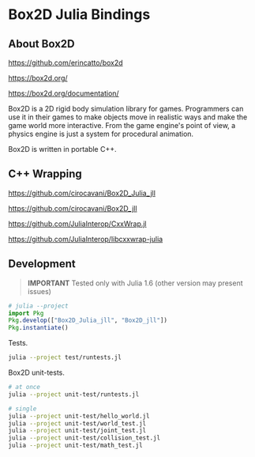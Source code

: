 # Box2D Julia Bindings

## About Box2D

https://github.com/erincatto/box2d

https://box2d.org/

https://box2d.org/documentation/

Box2D is a 2D rigid body simulation library for games. Programmers can use it in their games to make objects move in realistic ways and make the game world more interactive. From the game engine's point of view, a physics engine is just a system for procedural animation.

Box2D is written in portable C++.

## C++ Wrapping

https://github.com/cirocavani/Box2D_Julia_jll

https://github.com/cirocavani/Box2D_jll

https://github.com/JuliaInterop/CxxWrap.jl

https://github.com/JuliaInterop/libcxxwrap-julia

## Development

> **IMPORTANT** Tested only with Julia 1.6 (other version may present issues)

```julia
# julia --project
import Pkg
Pkg.develop(["Box2D_Julia_jll", "Box2D_jll"])
Pkg.instantiate()
```

Tests.

```sh
julia --project test/runtests.jl
```

Box2D unit-tests.

```sh
# at once
julia --project unit-test/runtests.jl

# single
julia --project unit-test/hello_world.jl
julia --project unit-test/world_test.jl
julia --project unit-test/joint_test.jl
julia --project unit-test/collision_test.jl
julia --project unit-test/math_test.jl
```
